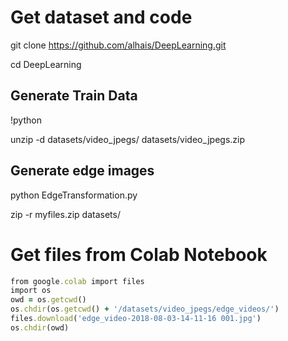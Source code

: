 # Get dataset and code 

git clone https://github.com/alhais/DeepLearning.git

cd DeepLearning

## Generate Train Data
!python 



unzip -d datasets/video_jpegs/ datasets/video_jpegs.zip

## Generate edge images
python EdgeTransformation.py


zip -r myfiles.zip datasets/

# Get files from Colab Notebook
```ruby
from google.colab import files
import os
owd = os.getcwd()
os.chdir(os.getcwd() + '/datasets/video_jpegs/edge_videos/')
files.download('edge_video-2018-08-03-14-11-16 001.jpg')
os.chdir(owd)
```
